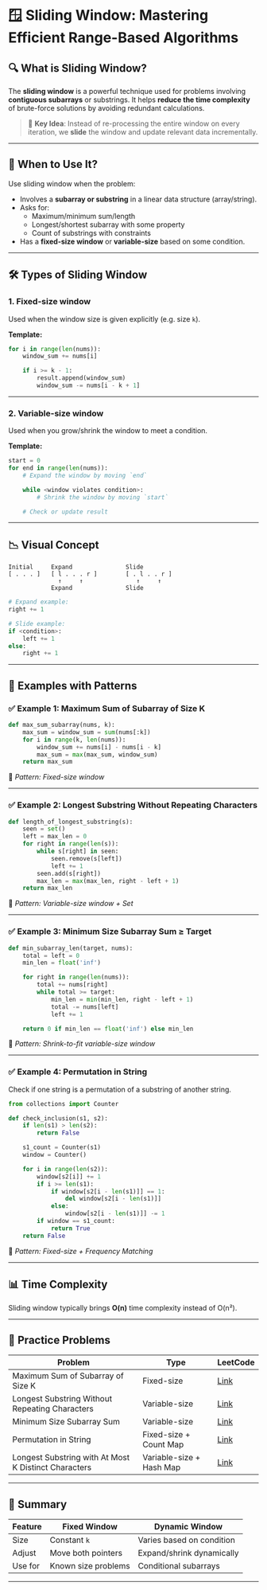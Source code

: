 
# 🪟 Sliding Window: Mastering Efficient Range-Based Algorithms

## 🔍 What is Sliding Window?

The **sliding window** is a powerful technique used for problems involving **contiguous subarrays** or substrings. It helps **reduce the time complexity** of brute-force solutions by avoiding redundant calculations.

> 🧠 **Key Idea**: Instead of re-processing the entire window on every iteration, we **slide** the window and update relevant data incrementally.

---

## 🧩 When to Use It?

Use sliding window when the problem:
- Involves a **subarray or substring** in a linear data structure (array/string).
- Asks for:
    - Maximum/minimum sum/length
    - Longest/shortest subarray with some property
    - Count of substrings with constraints
- Has a **fixed-size window** or **variable-size** based on some condition.

---

## 🛠 Types of Sliding Window

### 1. **Fixed-size window**
Used when the window size is given explicitly (e.g. size `k`).

**Template:**
```python
for i in range(len(nums)):
    window_sum += nums[i]

    if i >= k - 1:
        result.append(window_sum)
        window_sum -= nums[i - k + 1]
```

---

### 2. **Variable-size window**
Used when you grow/shrink the window to meet a condition.

**Template:**
```python
start = 0
for end in range(len(nums)):
    # Expand the window by moving `end`

    while <window violates condition>:
        # Shrink the window by moving `start`

    # Check or update result
```

---

## 📉 Visual Concept

```
Initial     Expand               Slide
[ . . . ]   [ l . . . r ]        [ . l . . r ]
              ↑     ↑               ↑     ↑
            Expand               Slide
```

```python
# Expand example:
right += 1

# Slide example:
if <condition>:
    left += 1
else:
    right += 1
```

---

## 🧪 Examples with Patterns

### ✅ Example 1: Maximum Sum of Subarray of Size K

```python
def max_sum_subarray(nums, k):
    max_sum = window_sum = sum(nums[:k])
    for i in range(k, len(nums)):
        window_sum += nums[i] - nums[i - k]
        max_sum = max(max_sum, window_sum)
    return max_sum
```

🧠 *Pattern: Fixed-size window*

---

### ✅ Example 2: Longest Substring Without Repeating Characters

```python
def length_of_longest_substring(s):
    seen = set()
    left = max_len = 0
    for right in range(len(s)):
        while s[right] in seen:
            seen.remove(s[left])
            left += 1
        seen.add(s[right])
        max_len = max(max_len, right - left + 1)
    return max_len
```

🧠 *Pattern: Variable-size window + Set*

---

### ✅ Example 3: Minimum Size Subarray Sum ≥ Target

```python
def min_subarray_len(target, nums):
    total = left = 0
    min_len = float('inf')

    for right in range(len(nums)):
        total += nums[right]
        while total >= target:
            min_len = min(min_len, right - left + 1)
            total -= nums[left]
            left += 1

    return 0 if min_len == float('inf') else min_len
```

🧠 *Pattern: Shrink-to-fit variable-size window*

---

### ✅ Example 4: Permutation in String

Check if one string is a permutation of a substring of another string.

```python
from collections import Counter

def check_inclusion(s1, s2):
    if len(s1) > len(s2):
        return False

    s1_count = Counter(s1)
    window = Counter()

    for i in range(len(s2)):
        window[s2[i]] += 1
        if i >= len(s1):
            if window[s2[i - len(s1)]] == 1:
                del window[s2[i - len(s1)]]
            else:
                window[s2[i - len(s1)]] -= 1
        if window == s1_count:
            return True
    return False
```

🧠 *Pattern: Fixed-size + Frequency Matching*

---

## 📊 Time Complexity

Sliding window typically brings **O(n)** time complexity instead of O(n²).

---

## 🔁 Practice Problems

| Problem | Type | LeetCode |
|--------|------|----------|
| Maximum Sum of Subarray of Size K | Fixed-size | [Link](https://leetcode.com/problems/max-consecutive-ones-iii/) |
| Longest Substring Without Repeating Characters | Variable-size | [Link](https://leetcode.com/problems/longest-substring-without-repeating-characters/) |
| Minimum Size Subarray Sum | Variable-size | [Link](https://leetcode.com/problems/minimum-size-subarray-sum/) |
| Permutation in String | Fixed-size + Count Map | [Link](https://leetcode.com/problems/permutation-in-string/) |
| Longest Substring with At Most K Distinct Characters | Variable-size + Hash Map | [Link](https://leetcode.com/problems/longest-substring-with-at-most-k-distinct-characters/) |

---

## 🧠 Summary

| Feature | Fixed Window | Dynamic Window |
|--------|---------------|----------------|
| Size | Constant `k` | Varies based on condition |
| Adjust | Move both pointers | Expand/shrink dynamically |
| Use for | Known size problems | Conditional subarrays |

---
